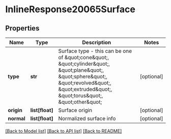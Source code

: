 # InlineResponse20065Surface

## Properties
Name | Type | Description | Notes
------------ | ------------- | ------------- | -------------
**type** | **str** | Surface type - this can be one of \&quot;cone\&quot;,     \&quot;cylinder\&quot;, \&quot;plane\&quot;, \&quot;sphere\&quot;, \&quot;revolved\&quot;, \&quot;extruded\&quot;, \&quot;torus\&quot;, \&quot;other\&quot; | [optional] 
**origin** | **list[float]** | Surface origin | [optional] 
**normal** | **list[float]** | Normalized surface info | [optional] 

[[Back to Model list]](../README.md#documentation-for-models) [[Back to API list]](../README.md#documentation-for-api-endpoints) [[Back to README]](../README.md)



